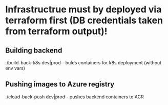 # Infrastructrue must by deployed via terraform first (DB credentials taken from terraform output)!
## Building backend
./build-back-k8s dev|prod - bulds containers for k8s deployment (without env vars)
## Pushing images to Azure registry
./cloud-back-push dev|prod - pushes backend containers to ACR